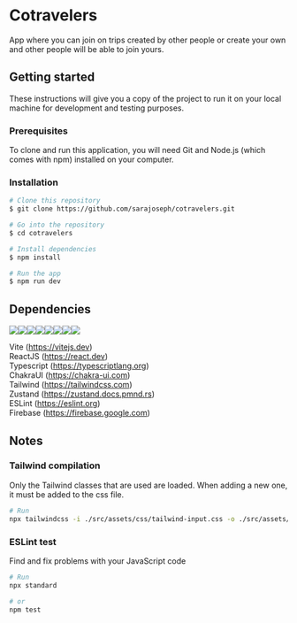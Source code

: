  # Cotravelers  
  
App where you can join on trips created by other people or create your own and other people will be able to join yours.  
  
  
## Getting started  
  
These instructions will give you a copy of the project to run it on your local machine for development and testing purposes.  
  
### Prerequisites  
  
To clone and run this application, you will need Git and Node.js (which comes with npm) installed on your computer.
  
	
### Installation  
  
```bash
# Clone this repository
$ git clone https://github.com/sarajoseph/cotravelers.git

# Go into the repository
$ cd cotravelers

# Install dependencies
$ npm install

# Run the app
$ npm run dev
```
  
  
## Dependencies  
  
[<img src="https://img.shields.io/badge/Vite-B73BFE?style=for-the-badge&logo=vite&logoColor=FFD62E" />](https://vitejs.dev)[<img src="https://img.shields.io/badge/React-20232A?style=for-the-badge&logo=react&logoColor=61DAFB" />](https://react.dev)[<img src="https://img.shields.io/badge/TypeScript-3178C6?style=for-the-badge&logo=typescript&logoColor=white">](https://typescriptlang.org)[<img src="https://img.shields.io/badge/Chakra_UI-FFFFFF?style=for-the-badge&logo=chakra-ui&logoColor=teal">](https://chakra-ui.com)[<img src="https://img.shields.io/badge/Tailwind_CSS-0b1120?style=for-the-badge&logo=tailwind-css&logoColor=06B6D4">](https://tailwindcss.com)[<img src="https://img.shields.io/badge/Zustand-FFFFFF?style=for-the-badge&logo=zustand&logoColor=black">](https://zustand.docs.pmnd.rs)[<img src="https://img.shields.io/badge/eslint-white?style=for-the-badge&logo=eslint&logoColor=4B32C3">](https://eslint.org)[<img src="https://img.shields.io/badge/Firebase-FFFFFF?style=for-the-badge&logo=firebase&logoColor=orange">](https://firebase.google.com)

Vite (https://vitejs.dev)  
ReactJS (https://react.dev)  
Typescript (https://typescriptlang.org)  
ChakraUI (https://chakra-ui.com)  
Tailwind (https://tailwindcss.com)  
Zustand (https://zustand.docs.pmnd.rs)  
ESLint (https://eslint.org)  
Firebase (https://firebase.google.com)  
  
  
## Notes  
  
### Tailwind compilation  
  
Only the Tailwind classes that are used are loaded. When adding a new one, it must be added to the css file.  
```bash
# Run
npx tailwindcss -i ./src/assets/css/tailwind-input.css -o ./src/assets/css/tailwind-output.css --watch
```
  
  
### ESLint test  
  
Find and fix problems with your JavaScript code
```bash
# Run
npx standard

# or
npm test
```